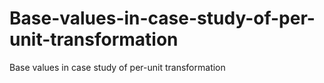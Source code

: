 # Base-values-in-case-study-of-per-unit-transformation
Base values  in case study of per-unit transformation
